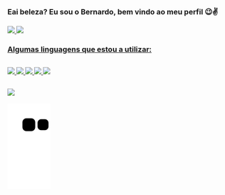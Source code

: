 ### Eai beleza? Eu sou o Bernardo, bem vindo ao meu perfil 😉✌
  

<div>
  <a href="https://beacons.ai/bernardovillanova">
  <img height="180em" src="https://github-readme-stats.vercel.app/api?username=bernardovillanova&show_icons=true&theme=dracula&include_all_commits=true&count_private=true"/>
  <img height="120em" src="https://github-readme-stats.vercel.app/api/top-langs/?username=bernardovillanova&layout=compact&langs_count=16&theme=dracula"/>
</div>
  
  ### Algumas linguagens que estou a utilizar:
  
  ##
  
<div>
  <img height="40em" src="https://img.shields.io/badge/Node.js-43853D?style=for-the-badge&logo=node.js&logoColor=white" />
  <img height="40em" src="https://img.shields.io/badge/JavaScript-F7DF1E?style=for-the-badge&logo=javascript&logoColor=black" />
  <img height="40em" src="https://img.shields.io/badge/CSS-239120?&style=for-the-badge&logo=css3&logoColor=white" />
  <img height="40em "src="https://img.shields.io/badge/HTML-239120?style=for-the-badge&logo=html5&logoColor=white" />
  <img height="40em "src="https://img.shields.io/badge/Java-ED8B00?style=for-the-badge&logo=java&logoColor=white" />
  
</div>
  
  ##

 <div>
   <a href="https://www.linkedin.com/in/bernardo-villanova-de-santana/" target="_blank"><img src="https://img.shields.io/badge/LinkedIn-0077B5?style=for-the-badge&logo=linkedin&logoColor=white" target="_blank"></a>
 </div>

![Snake animation](https://github.com/bernardovillanova/bernardovillanova/blob/output/github-contribution-grid-snake.svg)
